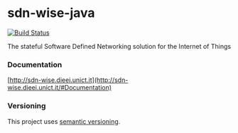 # sdn-wise-java
[![Build Status](https://travis-ci.org/sdnwiselab/sdn-wise-java.svg?branch=master)](https://travis-ci.org/sdnwiselab/sdn-wise-java)

The stateful Software Defined Networking solution for the Internet of Things

### Documentation 

[http://sdn-wise.dieei.unict.it](http://sdn-wise.dieei.unict.it/#Documentation)

### Versioning

This project uses [semantic versioning](http://semver.org).